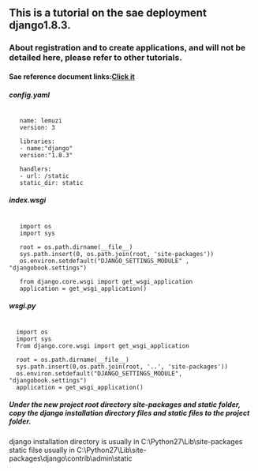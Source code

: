 ## This is a tutorial on the sae deployment django1.8.3.
### About registration and to create applications, and will not be detailed here, please refer to other tutorials.
  
####  Sae reference document links:[Click it](http://www.sinacloud.com/doc/sae/python/tutorial.html#shi-yong-web-kai-fa-kuang-jia) 

##### config.yaml
<pre><code>
   name: lemuzi
   version: 3
     
   libraries:
   - name:"django"
   version:"1.8.3"
     
   handlers:
   - url: /static
   static_dir: static
</code></pre>
  
##### index.wsgi
<pre><code>
   import os
   import sys
   
   root = os.path.dirname(__file__)
   sys.path.insert(0, os.path.join(root, 'site-packages'))
   os.environ.setdefault("DJANGO_SETTINGS_MODULE" , "djangobook.settings")
   
   from django.core.wsgi import get_wsgi_application  
   application = get_wsgi_application()
</code></pre>
   
##### wsgi.py
<pre><code>
  import os
  import sys
  from django.core.wsgi import get_wsgi_application
  
  root = os.path.dirname(__file__)
  sys.path.insert(0,os.path.join(root, '..', 'site-packages'))
  os.environ.setdefault("DJANGO_SETTINGS_MODULE", "djangobook.settings")
  application = get_wsgi_application()
</code></pre>

##### Under the new project root directory site-packages and static folder, copy the django installation directory files and static files to the project folder.

django installation directory is usually in C:\Python27\Lib\site-packages  
static filse usually in C:\Python27\Lib\site-packages\django\contrib\admin\static

